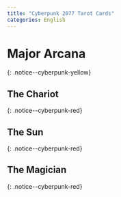 ```yaml
---
title: "Cyberpunk 2077 Tarot Cards"
categories: English
---
```


# Major Arcana
{: .notice--cyberpunk-yellow}

## The Chariot
{: .notice--cyberpunk-red}

<div class="cyberpunk-bg cyberpunk-cyan">

</div>

## The Sun
{: .notice--cyberpunk-red}

<div class="cyberpunk-bg cyberpunk-cyan">

</div>

## The Magician
{: .notice--cyberpunk-red}

<div class="cyberpunk-bg cyberpunk-cyan">

</div>